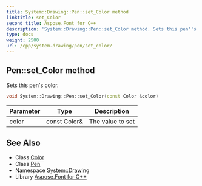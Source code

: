 ```yaml
---
title: System::Drawing::Pen::set_Color method
linktitle: set_Color
second_title: Aspose.Font for C++
description: 'System::Drawing::Pen::set_Color method. Sets this pen''s color in C++.'
type: docs
weight: 2500
url: /cpp/system.drawing/pen/set_color/
---
```

## Pen::set_Color method


Sets this pen's color.

```cpp
void System::Drawing::Pen::set_Color(const Color &color)
```


| Parameter | Type | Description |
| --- | --- | --- |
| color | const Color\& | The value to set |

## See Also

* Class [Color](../../color/)
* Class [Pen](../)
* Namespace [System::Drawing](../../)
* Library [Aspose.Font for C++](../../../)
